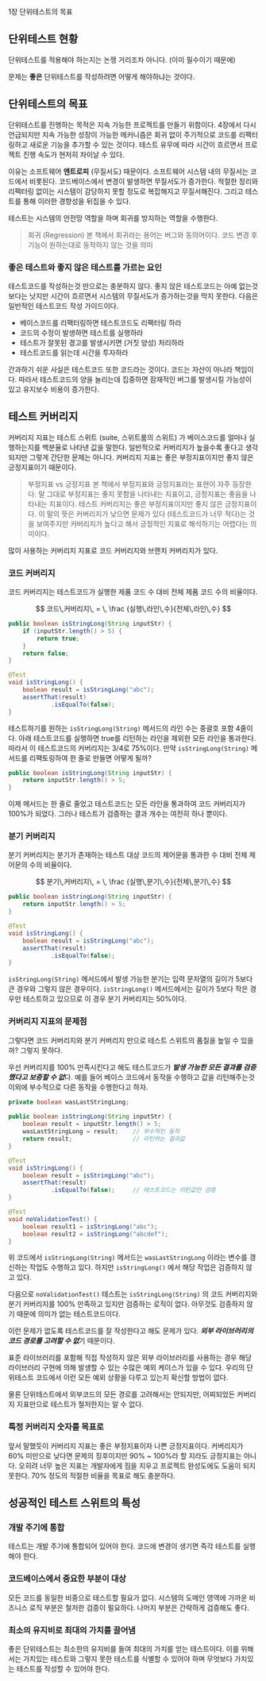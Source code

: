  1장 단위테스트의 목표

## 단위테스트 현황

단위테스트를 적용해야 하는지는 논쟁 거리조차 아니다. (이미 필수이기 때문에) 

문제는 **좋은** 단위테스트를 작성하려면 어떻게 해야하냐는 것이다. 

## 단위테스트의 목표

단위테스트를 진행하는 목적은 지속 가능한 프로젝트를 만들기 위함이다. 4장에서 다시 언급되지만 지속 가능한 성장이 가능한 메커니즘은 회귀 없이 주기적으로 코드를 리팩터링하고 새로운 기능을 추가할 수 있는 것이다. 테스트 유무에 따라 시간이 흐르면서 프로젝트 진행 속도가 현저히 차이날 수 있다.

이유는 소프트웨어 **엔트로피** (무질서도) 때문이다. 소프트웨어 시스템 내의 무질서는 코드에서 비롯된다. 코드베이스에서 변경이 발생하면 무질서도가 증가한다. 적절한 정리와 리팩터링 없이는 시스템이 감당하지 못할 정도로 복잡해지고 무질서해진다. 그리고 테스트를 통해 이러한 경향성을 뒤집을 수 있다. 

테스트는 시스템의 안전망 역할을 하며 회귀를 방지하는 역할을 수행한다.

> 회귀 (Regression)
본 책에서 회귀라는 용어는 버그와 동의어이다. 코드 변경 후 기능이 원하는대로 동작하지 않는 것을 의미
> 

### 좋은 테스트와 좋지 않은 테스트를 가르는 요인

테스트코드를 작성하는것 만으로는 충분하지 않다. 좋지 않은 테스트코드는 아예 없는것 보다는 낫지만 시간이 흐르면서 시스템의 무질서도가 증가하는것을 막지 못한다. 다음은 일반적인 테스트코드 작성 가이드이다.

- 베이스코드를 리팩터링하면 테스트코드도 리팩터링 하라
- 코드의 수정이 발생하면 테스트를 실행하라
- 테스트가 잘못된 경고를 발생시키면 (거짓 양성) 처리하라
- 테스트코드를 읽는데 시간을 투자하라

간과하기 쉬운 사실은 테스트코드 또한 코드라는 것이다. 코드는 자산이 아니라 책임이다. 따라서 테스트코드의 양을 늘리는데 집중하면 잠재적인 버그를 발생시킬 가능성이 있고 유지보수 비용이 증가한다. 

## 테스트 커버리지

커버리지 지표는 테스트 스위트 (suite, 스위트룸의 스위트) 가 베이스코드를 얼마나 실행하는지를 백분율로 나타낸 값을 말한다. 일반적으로 커버리지가 높을수록 좋다고 생각되지만 그렇게 간단한 문제는 아니다. 커버리지 지표는 좋은 부정지표이지만 좋지 않은 긍정지표이기 때문이다.

> 부정지표 vs 긍정지표
본 책에서 부정지표와 긍정지표라는 표현이 자주 등장한다. 말 그대로 부정지표는 좋지 못함을 나타내는 지표이고, 긍정지표는 좋음을 나타내는 지표이다.
테스트 커버리지는 좋은 부정지표이지만 좋지 않은 긍정지표이다. 이 말의 뜻은 커버리지가 낮으면 문제가 있다 (테스트코드가 너무 적다)는 것을 보여주지만 커버리지가 높다고 해서 긍정적인 지표로 해석하기는 어렵다는 의미이다.
> 

많이 사용하는 커버리지 지표로 코드 커버리지와 브랜치 커버리지가 있다.

### 코드 커버리지

코드 커버리지는 테스트코드가 실행한 제품 코드 수 대비 전체 제품 코드 수의 비율이다.

$$
코드\,커버리지\, = \, \frac {실행\,라인\,수}{전체\,라인\,수}
$$

```java
public boolean isStringLong(String inputStr) {
    if (inputStr.length() > 5) {
        return true;
    }
    return false;
}

@Test
void isStringLong() {
    boolean result = isStringLong("abc");
    assertThat(result)
            .isEqualTo(false);
}
```

테스트하기를 원하는 `isStringLong(String)` 메서드의 라인 수는 중괄호 포함 4줄이다. 아래 테스트코드를 실행하면 true를 리턴하는 라인을 제외한 모든 라인을 통과한다. 따라서 이 테스트코드의 커버리지는 3/4로 75%이다. 만약 `isStringLong(String)` 메서드를 리팩토링하여 한 줄로 만들면 어떻게 될까?

```java
public boolean isStringLong(String inputStr) {
    return inputStr.length() > 5;
}
```

이제 메서드는 한 줄로 줄었고 테스트코드는 모든 라인을 통과하여 코드 커버리지가 100%가 되었다. 그러나 테스트가 검증하는 결과 개수는 여전히 하나 뿐이다.

### 분기 커버리지

분기 커버리지는 분기가 존재하는 테스트 대상 코드의 제어문을 통과한 수 대비 전체 제어문의 수의 비율이다.

$$
분기\,커버리지\, = \, \frac {실행\,분기\,수}{전체\,분기\,수}
$$

```java
public boolean isStringLong(String inputStr) {
    return inputStr.length() > 5;
}

@Test
void isStringLong() {
    boolean result = isStringLong("abc");
    assertThat(result)
            .isEqualTo(false);
}
```

`isStringLong(String)` 메서드에서 발생 가능한 분기는 입력 문자열의 길이가 5보다 큰 경우와 그렇지 않은 경우이다. `isStringLong()` 메서드에서는 길이가 5보다 작은 경우만 테스트하고 있으므로 이 경우 분기 커버리지는 50%이다. 

### 커버리지 지표의 문제점

그렇다면 코드 커버리지와 분기 커버리지 만으로 테스트 스위트의 품질을 높일 수 있을까? 그렇지 못하다. 

우선 커버리지를 100% 만족시킨다고 해도 테스트코드가 ***발생 가능한 모든 결과를 검증했다고 보증할 수 없***다. 예를 들어 베이스 코드에서 동작을 수행하고 값을 리턴해주는것 이외에 부수적으로 다른 동작을 수행한다고 하자.

```java
private boolean wasLastStringLong;
    
public boolean isStringLong(String inputStr) {
    boolean result = inputStr.length() > 5;
    wasLastStringLong = result;    // 부수적인 동작
    return result;                 // 리턴하는 결과값
}

@Test
void isStringLong() {
    boolean result = isStringLong("abc");
    assertThat(result)
            .isEqualTo(false);     // 테스트코드는 리턴값만 검증
}

@Test
void noValidationTest() {
    boolean result1 = isStringLong("abc");
    boolean result2 = isStringLong("abcdef");
}
```

위 코드에서 `isStringLong(String)` 메서드는 `wasLastStringLong` 이라는 변수를 갱신하는 작업도 수행하고 있다. 하지만 `isStringLong()` 에서 해당 작업은 검증하지 않고 있다. 

다음으로 `noValidationTest()` 테스트는 `isStringLong(String)` 의 코드 커버리지와 분기 커버리지를 100% 만족하고 있지만 검증하는 로직이 없다. 아무것도 검증하지 않기 때문에 의미가 없는 테스트코드이다. 

이런 문제가 없도록 테스트코드를 잘 작성한다고 해도 문제가 있다. ***외부 라이브러리의 코드 경로를 고려할 수 없***기 때문이다. 

표준 라이브러리를 포함해 직접 작성하지 않은 외부 라이브러리를 사용하는 경우 해당 라이브러리 구현에 의해 발생할 수 있는 수많은 예외 케이스가 있을 수 있다. 우리의 단위테스트 코드에서 이런 모든 예외 상황을 다루고 있는지 확신할 방법이 없다. 

물론 단위테스트에서 외부코드의 모든 경로를 고려해서는 안되지만, 어찌되었든 커버리지 지표만으로 테스트가 철저한지는 알 수 없다.

### 특정 커버리지 숫자를 목표로

앞서 말했듯이 커버리지 지표는 좋은 부정지표이자 나쁜 긍정지표이다. 커버리지가 60% 미만으로 낮다면 문제의 징후이지만 90% ~ 100%라 할 지라도 긍정지표는 아니다. 오히려 너무 높은 지표는 개발자에게 짐을 지우고 프로젝트 완성도에도 도움이 되지 못한다. 70% 정도의 적절한 비율을 목표로 해도 충분하다. 

## 성공적인 테스트 스위트의 특성

### 개발 주기에 통합

테스트는 개발 주기에 통합되어 있어야 한다. 코드에 변경이 생기면 즉각 테스트를 실행해야 한다.

### 코드베이스에서 중요한 부분이 대상

모든 코드를 동일한 비중으로 테스트할 필요가 없다. 시스템의 도메인 영역에 가까운 비즈니스 로직 부분은 철저한 검증이 필요하다. 나머지 부분은 간략하게 검증해도 좋다. 

### 최소의 유지비로 최대의 가치를 끌어냄

좋은 단위테스트는 최소한의 유지비를 들여 최대의 가치를 얻는 테스트이다. 이를 위해서는 가치있는 테스트와 그렇지 못한 테스트를 식별할 수 있어야 하며 무엇보다 가치있는 테스트를 작성할 수 있어야 한다.